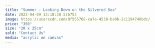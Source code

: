 ```yaml
---
title: "Summer - Looking Down on the Silvered Sea"
date: 2022-04-09 13:18:38.526753
image: https://ucarecdn.com/8f565768-ca7a-4538-ba0b-2c1194748bdc/
price: "350"
size: "20 x 25cm"
sold: "Contact Us"
media: "acrylic on canvas"
---
```


